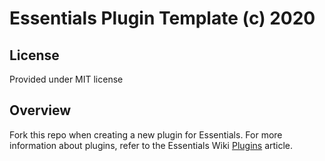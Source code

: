 # Essentials Plugin Template (c) 2020

## License
Provided under MIT license

## Overview

Fork this repo when creating a new plugin for Essentials.  For more information about plugins, refer to the Essentials Wiki [Plugins](https://github.com/PepperDash/Essentials/wiki/Plugins) article.

